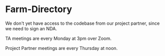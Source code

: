 # Farm-Directory

We don't yet have access to the codebase from our project partner, since we need to sign an NDA.

TA meetings are every Monday at 3pm over Zoom.

Project Partner meetings are every Thursday at noon.
